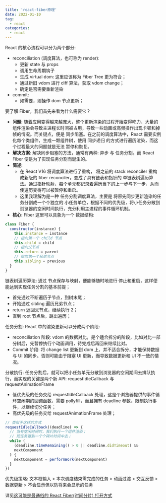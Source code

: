```yaml
---
title: 'react-fiber原理'
date: 2022-01-10
tag:
  - react
categories:
  - react
---
```


React 的核心流程可以分为两个部分:

- reconciliation (调度算法，也可称为 render):
  - 更新 state 与 props
  - 调用生命周期钩子
  - 生成 virtual dom: 这里应该称为 Fiber Tree 更为符合；
  - 通过新旧 vdom 进行 diff 算法，获取 vdom change；
  - 确定是否需要重新渲染
- commit:
  - 如需要，则操作 dom 节点更新；

要了解 Fiber，我们首先来看为什么需要它？

- **问题**: 随着应用变得越来越庞大，整个更新渲染的过程开始变得吃力，大量的组件渲染会导致主进程长时间被占用，导致一些动画或高频操作出现卡顿和掉帧的情况。而关键点，便是 同步阻塞。在之前的调度算法中，React 需要实例化每个类组件，生成一颗组件树，使用 同步递归 的方式进行遍历渲染，而这个过程最大的问题就是无法 暂停和恢复。
- **解决方案**: 解决同步阻塞的方法，通常有两种: 异步 与 任务分割。而 React Fiber 便是为了实现任务分割而诞生的。
- **简述**:
  - 在 React V16 将调度算法进行了重构， 将之前的 stack reconciler 重构成新版的 fiber reconciler，变成了具有链表和指针的 单链表树遍历算法。通过指针映射，每个单元都记录着遍历当下的上一步与下一步，从而使遍历变得可以被暂停和重启。
  - 这里我理解为是一种 任务分割调度算法，主要是 将原先同步更新渲染的任务分割成一个个独立的 小任务单位，根据不同的优先级，将小任务分散到浏览器的空闲时间执行，充分利用主进程的事件循环机制。
- **核心**: Fiber 这里可以具象为一个 数据结构:

```js
class Fiber {
  constructor(instance) {
    this.instance = instance
    // 指向第一个 child 节点
    this.child = child
    // 指向父节点
    this.return = parent
    // 指向第一个兄弟节点
    this.sibling = previous
  }
}
```

链表树遍历算法: 通过 节点保存与映射，便能够随时地进行 停止和重启，这样便能达到实现任务分割的基本前提；

- 首先通过不断遍历子节点，到树末尾；
- 开始通过 sibling 遍历兄弟节点；
- return 返回父节点，继续执行 2；
- 直到 root 节点后，跳出遍历；

任务分割: React 中的渲染更新可以分成两个阶段:

- reconciliation 阶段: vdom 的数据对比，是个适合拆分的阶段，比如对比一部分树后，先暂停执行个动画调用，待完成后再回来继续比对。
- Commit 阶段: 将 change list 更新到 dom 上，并不适合拆分，才能保持数据与 UI 的同步。否则可能由于阻塞 UI 更新，而导致数据更新和 UI 不一致的情况。

分散执行: 任务分割后，就可以把小任务单元分散到浏览器的空闲期间去排队执行，而实现的关键是两个新 API: requestIdleCallback 与 requestAnimationFrame

- 低优先级的任务交给 requestIdleCallback 处理，这是个浏览器提供的事件循环空闲期的回调函数，需要 pollyfill，而且拥有 deadline 参数，限制执行事件，以继续切分任务；
- 高优先级的任务交给 requestAnimationFrame 处理；

```js
// 类似于这样的方式
requestIdleCallback((deadline) => {
  // 当有空闲时间时，我们执行一个组件渲染；
  // 把任务塞到一个个碎片时间中去；
  while (
    (deadline.timeRemaining() > 0 || deadline.didTimeout) &&
    nextComponent
  ) {
    nextComponent = performWork(nextComponent)
  }
})
```

优先级策略: 文本框输入 > 本次调度结束需完成的任务 > 动画过渡 > 交互反馈 > 数据更新 > 不会显示但以防将来会显示的任务

详见[这可能是最通俗的 React Fiber(时间分片) 打开方式](https://juejin.cn/post/6844903975112671239)
